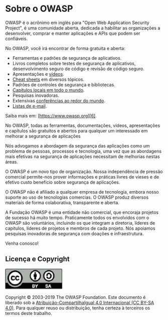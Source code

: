# Sobre o OWASP

OWASP é o acrônimo em inglês para "Open Web Application Security Project", é uma comunidade aberta, dedicada a habilitar as organizações a desenvolver, comprar e manter aplicações e APIs que podem ser confiáveis.

No OWASP, você irá encontrar de forma gratuita e aberta:

*  Ferramentas e padrões de segurança de aplicativos.
* Livros completos sobre testes de segurança de aplicativos, desenvolvimento seguro de código e revisão de código seguro.
* Apresentações e [vídeos][1].
* [Cheat sheets][2] em diversos tópicos.
* Padrões de controles de segurança e bibliotecas.
* [Capítulos locais em todo o mundo][3].
* Pesquisas inovadoras.
* Extensivas [conferências ao redor do mundo][4].
* [Listas de e-mail][5].

Saiba mais em: [https://www.owasp.org][6].

No OWASP, todas as ferramentas, documentações, vídeos, apresentações e capítulos são gratuitos e abertos para qualquer um interessado em melhorar a segurança de aplicações

Nós advogamos a abordagem da segurança das aplicações como um problema de pessoas, processos e tecnologia, uma vez que as abordagens mais efetivas na segurança de aplicações necessitam de melhorias nestas áreas.

O OWASP é um novo tipo de organização. Nossa independência de pressão comercial permite-nos prover informações e práticas livres de vieses e de efetivo custo benefício sobre segurança de aplicações.

O OWASP não é afiliado a qualquer empresa de tecnologia, embora nosso suporte ao uso de tecnologias comercias. O OWASP produz diversos materiais de forma colaborativa, transparente e aberta.

A Fundação OWASP é uma entidade não comercial, que encoraja projetos de sucesso há muito tempo. Praticamente todos os envolvidos com o OWASP são voluntários, incluindo os que integram a diretoria, líderes de capítulos, líderes de projetos e membros de cada projeto. Nós apoiamos pesquisas inovadoras de segurança com doações e infraestrutura.

Venha conosco!

## Licença e Copyright

![license](images/license.png)

Copyright © 2003-2019 The OWASP Foundation. Este documento é liberado sob a [Atribuição-CompartilhaIgual 4.0 Internacional (CC BY-SA 4.0)][7]. Para qualquer reuso ou distribuição, tenha certeza à terceiros os termos deste trabalho.

[1]: https://www.youtube.com/user/OWASPGLOBAL
[2]: https://owasp.org/www-project-cheat-sheets/
[3]: https://owasp.org/chapters/
[4]: https://wiki.owasp.org/index.php/Category:OWASP_AppSec_Conference
[5]: https://lists.owasp.org/mailman/listinfo
[6]: https://owasp.org/
[7]: https://creativecommons.org/licenses/by-sa/4.0/deed.pt_BR
